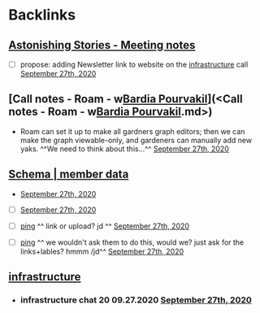 
# Backlinks
## [Astonishing Stories -  Meeting notes](<Astonishing Stories -  Meeting notes.md>)
- [ ] propose: adding Newsletter link to website on the [infrastructure](<infrastructure.md>) call [September 27th, 2020](<September 27th, 2020.md>)

## [Call notes - Roam - w[Bardia Pourvakil](<Bardia Pourvakil.md>)](<Call notes - Roam - w[Bardia Pourvakil](<Bardia Pourvakil.md>).md>)
- Roam can set it up to make all gardners graph editors; then we can make the graph viewable-only, and gardeners can manually add new yaks. ^^We need to think about this...^^ [September 27th, 2020](<September 27th, 2020.md>)

## [Schema | member data](<Schema | member data.md>)
- [September 27th, 2020](<September 27th, 2020.md>)

- [ ] [September 27th, 2020](<September 27th, 2020.md>)

- [ ] [ping](<ping.md>) ^^ link or upload? jd ^^ [September 27th, 2020](<September 27th, 2020.md>)

- [ ] [ping](<ping.md>) ^^ we wouldn't ask them to do this, would we? just ask for the links+lables? hmmm /jd^^ [September 27th, 2020](<September 27th, 2020.md>)

## [infrastructure](<infrastructure.md>)
- ### infrastructure chat 20 09.27.2020 [September 27th, 2020](<September 27th, 2020.md>)

